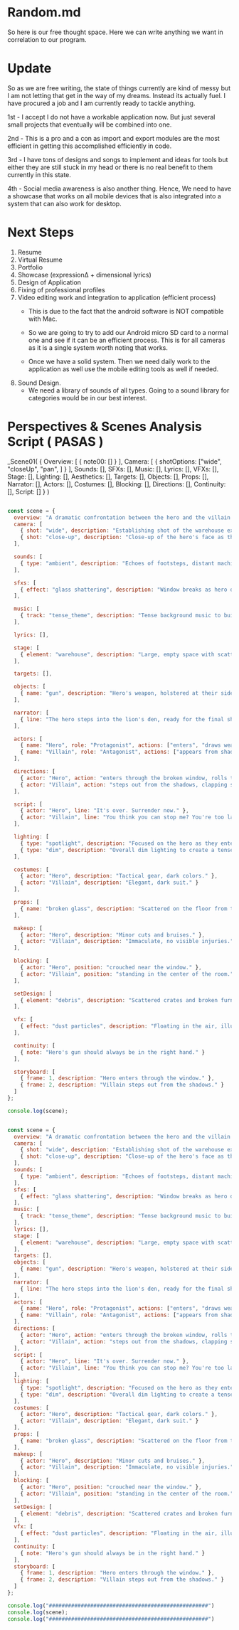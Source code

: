 # Random.md

So here is our free thought space. 
Here we can write anything we want in correlation to our program. 


# Update

So as we are free writing, the state of things currently are kind of messy but I am not letting that get in the way of my dreams. Instead its actually fuel. I have procured a job and I am currently ready to tackle anything.


1st - I accept I do not have a workable application now. But just several small projects that eventually will be combined into one.

2nd - This is a pro and a con as import and export modules are the most efficient in getting this accomplished efficiently in code. 

3rd - I have tons of designs and songs to implement and ideas for tools but either they are still stuck in my head or there is no real benefit to them currently in this state. 

4th - Social media awareness is also another thing. Hence, We need to have a showcase that works on all mobile devices that is also integrated into a system that can also work for desktop. 



# Next Steps

1. Resume
2. Virtual Resume
3. Portfolio
4. Showcase (expressionΔ + dimensional lyrics)
5. Design of Application
6. Fixing of professional profiles
7. Video editing work and integration to application (efficient process)
   - This is due to the fact that the android software is NOT compatible with Mac. 
   - So we are going to try to add our Android micro SD card to a normal one and see if it can be an efficient process. This is for all cameras as it is a single system worth noting that works. 
  
   - Once we have a solid system. Then we need daily work to the application as well use the mobile editing tools as well if needed. 
8. Sound Design.
   - We need a library of sounds of all types. Going to a sound library for categories would be in our best interest. 




# Perspectives & Scenes Analysis Script ( PASAS )

_Scene01(
   {
      Overview: [
         {
            note00: []
         }
      ],
      Camera: [
         {
            shotOptions: ["wide", "closeUp", "pan", ]
         }
      ],
      Sounds: [],
      SFXs: [],
      Music: [],
      Lyrics: [],
      VFXs: [],
      Stage: [],
      Lighting: [],
      Aesthetics: [],
      Targets: [],
      Objects: [],
      Props: [],
      Narrator: [],
      Actors: [],
      Costumes: [],
      Blocking: [],
      Directions: [],
      Continuity: [],
      Script: []
   }
)


``` js

const scene = {
  overview: "A dramatic confrontation between the hero and the villain in an abandoned warehouse.",
  camera: [
    { shot: "wide", description: "Establishing shot of the warehouse exterior." },
    { shot: "close-up", description: "Close-up of the hero's face as they enter." }
  ],

  sounds: [
    { type: "ambient", description: "Echoes of footsteps, distant machinery." }
  ],

  sfxs: [
    { effect: "glass shattering", description: "Window breaks as hero dives through." }
  ],

  music: [
    { track: "tense_theme", description: "Tense background music to build suspense." }
  ],

  lyrics: [],

  stage: [
    { element: "warehouse", description: "Large, empty space with scattered debris." }
  ],

  targets: [],

  objects: [
    { name: "gun", description: "Hero's weapon, holstered at their side." }
  ],

  narrator: [
    { line: "The hero steps into the lion's den, ready for the final showdown." }
  ],

  actors: [
    { name: "Hero", role: "Protagonist", actions: ["enters", "draws weapon"] },
    { name: "Villain", role: "Antagonist", actions: ["appears from shadows", "taunts hero"] }
  ],

  directions: [
    { actor: "Hero", action: "enters through the broken window, rolls to a crouch." },
    { actor: "Villain", action: "steps out from the shadows, clapping slowly." }
  ],

  script: [
    { actor: "Hero", line: "It's over. Surrender now." },
    { actor: "Villain", line: "You think you can stop me? You're too late!" }
  ],

  lighting: [
    { type: "spotlight", description: "Focused on the hero as they enter." },
    { type: "dim", description: "Overall dim lighting to create a tense atmosphere." }
  ],

  costumes: [
    { actor: "Hero", description: "Tactical gear, dark colors." },
    { actor: "Villain", description: "Elegant, dark suit." }
  ],

  props: [
    { name: "broken glass", description: "Scattered on the floor from the broken window." }
  ],

  makeup: [
    { actor: "Hero", description: "Minor cuts and bruises." },
    { actor: "Villain", description: "Immaculate, no visible injuries." }
  ],

  blocking: [
    { actor: "Hero", position: "crouched near the window." },
    { actor: "Villain", position: "standing in the center of the room." }
  ],

  setDesign: [
    { element: "debris", description: "Scattered crates and broken furniture." }
  ],

  vfx: [
    { effect: "dust particles", description: "Floating in the air, illuminated by the spotlight." }
  ],

  continuity: [
    { note: "Hero's gun should always be in the right hand." }
  ],

  storyboard: [
    { frame: 1, description: "Hero enters through the window." },
    { frame: 2, description: "Villain steps out from the shadows." }
  ]
};

console.log(scene);


```



``` js

const scene = {
  overview: "A dramatic confrontation between the hero and the villain in an abandoned warehouse.",
  camera: [
    { shot: "wide", description: "Establishing shot of the warehouse exterior." },
    { shot: "close-up", description: "Close-up of the hero's face as they enter." }
  ],
  sounds: [
    { type: "ambient", description: "Echoes of footsteps, distant machinery." }
  ],
  sfxs: [
    { effect: "glass shattering", description: "Window breaks as hero dives through." }
  ],
  music: [
    { track: "tense_theme", description: "Tense background music to build suspense." }
  ],
  lyrics: [],
  stage: [
    { element: "warehouse", description: "Large, empty space with scattered debris." }
  ],
  targets: [],
  objects: [
    { name: "gun", description: "Hero's weapon, holstered at their side." }
  ],
  narrator: [
    { line: "The hero steps into the lion's den, ready for the final showdown." }
  ],
  actors: [
    { name: "Hero", role: "Protagonist", actions: ["enters", "draws weapon"] },
    { name: "Villain", role: "Antagonist", actions: ["appears from shadows", "taunts hero"] }
  ],
  directions: [
    { actor: "Hero", action: "enters through the broken window, rolls to a crouch." },
    { actor: "Villain", action: "steps out from the shadows, clapping slowly." }
  ],
  script: [
    { actor: "Hero", line: "It's over. Surrender now." },
    { actor: "Villain", line: "You think you can stop me? You're too late!" }
  ],
  lighting: [
    { type: "spotlight", description: "Focused on the hero as they enter." },
    { type: "dim", description: "Overall dim lighting to create a tense atmosphere." }
  ],
  costumes: [
    { actor: "Hero", description: "Tactical gear, dark colors." },
    { actor: "Villain", description: "Elegant, dark suit." }
  ],
  props: [
    { name: "broken glass", description: "Scattered on the floor from the broken window." }
  ],
  makeup: [
    { actor: "Hero", description: "Minor cuts and bruises." },
    { actor: "Villain", description: "Immaculate, no visible injuries." }
  ],
  blocking: [
    { actor: "Hero", position: "crouched near the window." },
    { actor: "Villain", position: "standing in the center of the room." }
  ],
  setDesign: [
    { element: "debris", description: "Scattered crates and broken furniture." }
  ],
  vfx: [
    { effect: "dust particles", description: "Floating in the air, illuminated by the spotlight." }
  ],
  continuity: [
    { note: "Hero's gun should always be in the right hand." }
  ],
  storyboard: [
    { frame: 1, description: "Hero enters through the window." },
    { frame: 2, description: "Villain steps out from the shadows." }
  ]
};

console.log("##################################################")
console.log(scene);
console.log("##################################################")



```